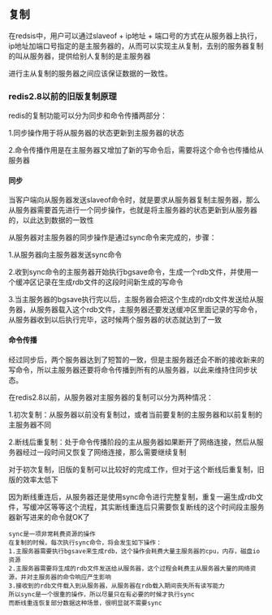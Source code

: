 ## 复制

在redsis中，用户可以通过slaveof + ip地址 + 端口号的方式在从服务器上执行，ip地址加端口号指定的是主服务器的，从而可以实现主从复制，去别的服务器复制的叫从服务器，提供给别人复制的是主服务器

进行主从复制的服务器之间应该保证数据的一致性。

### redis2.8以前的旧版复制原理

redis的复制功能可以分为同步和命令传播两部分：

1.同步操作用于将从服务器的状态更新到主服务器的状态

2.命令传播作用是在主服务器又增加了新的写命令后，需要将这个命令也传播给从服务器

#### 同步

当客户端向从服务器发送slaveof命令时，就是要求从服务器复制主服务器，那么从服务器需要首先进行一个同步操作，也就是将主服务器的状态更新到从服务器的，以此达到数据的一致性

从服务器对主服务器的同步操作是通过sync命令来完成的，步骤：

1.从服务器向主服务器发送sync命令

2.收到sync命令的主服务器开始执行bgsave命令，生成一个rdb文件，并使用一个缓冲区记录在生成rdb文件的这段时间新生成的写命令

3.当主服务器的bgsave执行完以后，主服务器会把这个生成的rdb文件发送给从服务器，从服务器载入这个rdb文件，主服务器还要发送缓冲区里面记录的写命令，从服务器收到以后执行完毕，这时候两个服务器的状态就达到了一致

#### 命令传播

经过同步后，两个服务器达到了短暂的一致，但是主服务器还会不断的接收新来的写命令，所以主服务器还要将命令传播到所有的从服务器，以此来维持住同步状态。

在redis2.8以前，从服务器对主服务器的复制可以分为两种情况：

1.初次复制：从服务器以前没有复制过，或者当前要复制的主服务器和以前复制的主服务器不同

2.断线后重复制：处于命令传播阶段的主从服务器如果断开了网络连接，然后从服务器经过一段时间又恢复了网络连接，那么需要继续复制

对于初次复制，旧版的复制可以比较好的完成工作，但对于这个断线后重复制，旧版的效率太低下

因为断线重连后，从服务器还是使用sync命令进行完整复制，重复一遍生成rdb文件，写缓冲区等等这个流程，其实断线重连后只需要恢复断线的这个时间段主服务器新写进来的命令就OK了

~~~wiki
sync是一项非常耗费资源的操作
在复制的时候，每次执行sync命令，将会发生如下操作：
1.主服务器需要执行bgsave来生成rdb，这个操作会耗费大量主服务器的cpu，内存，磁盘io资源
2.主服务器需要将生成的rdb文件发送给从服务器，这个过程会耗费主从服务器大量的网络资源，并对主服务器的命令响应产生影响
3.接收到的rdb文件载入到从服务器，从服务器在rdb载入期间丧失所有读写能力
所以sync是一个很重的操作，所以尽量只在有必要的时候才执行sync
而断线重连恢复部分数据这种场景，很明显就不需要sync
~~~





